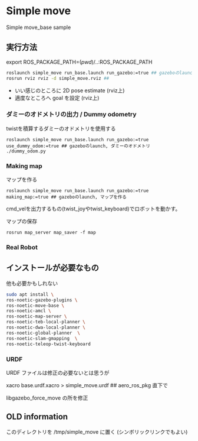 # Simple move

Simple move_base sample

## 実行方法

export ROS_PACKAGE_PATH=$(pwd)/..:$ROS_PACKAGE_PATH

```bash
roslaunch simple_move run_base.launch run_gazebo:=true ## gazeboのlaunch
rosrun rviz rviz -d simple_move.rviz ##
```

- いい感じのところに 2D pose estimate (rviz上)
- 適度なところへ goal を設定 (rviz上)

### ダミーのオドメトリの出力 / Dummy odometry

twistを積算するダミーのオドメトリを使用する

```
roslaunch simple_move run_base.launch run_gazebo:=true use_dummy_odom:=true ## gazeboのlaunch, ダミーのオドメトリ
./dummy_odom.py
```

### Making map

マップを作る

```
roslaunch simple_move run_base.launch run_gazebo:=true making_map:=true ## gazeboのlaunch, マップを作る
```

cmd_velを出力するもの(twist_joyやtwist_keyboard)でロボットを動かす。

マップの保存
```
rosrun map_server map_saver -f map
```

### Real Robot

## インストールが必要なもの

他も必要かもしれない

``` bash
sudo apt install \
ros-noetic-gazebo-plugins \
ros-noetic-move-base \
ros-noetic-amcl \
ros-noetic-map-server \
ros-noetic-teb-local-planner \
ros-noetic-dwa-local-planner \
ros-noetic-global-planner  \
ros-noetic-slam-gmapping  \
ros-noetic-teleop-twist-keyboard

```

### URDF

URDF ファイルは修正の必要ないとは思うが

xacro base.urdf.xacro > simple_move.urdf ## aero_ros_pkg 直下で

libgazebo_force_move の所を修正


## OLD information

このディレクトリを /tmp/simple_move に置く (シンボリックリンクでもよい)
